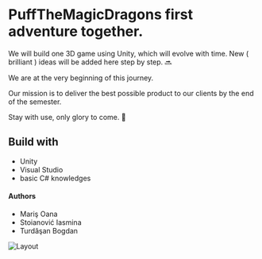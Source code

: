 # PuffTheMagicDragons first adventure together.

We will build one 3D game using Unity, which will evolve with time. New ( brilliant ) ideas will be added here step by step. :soon:

We are at the very beginning of this journey. 

Our mission is to deliver the best possible product to our clients by the end of the semester.

Stay with use, only glory to come. :sparkler:

## Build with
* Unity 
* Visual Studio
* basic C# knowledges

#### Authors
- Mariş Oana
- Stoianović Iasmina 
- Turdăşan Bogdan

![Layout](https://user-images.githubusercontent.com/33568959/76571309-deefa580-64bf-11ea-8133-b451fe899657.png)
